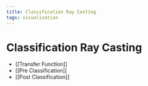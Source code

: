 ```yaml
---
title: Classification Ray Casting
tags: visualization
---
```


# Classification Ray Casting
- [[Transfer Function]]
- [[Pre Classification]]
- [[Post Classification]]






















































